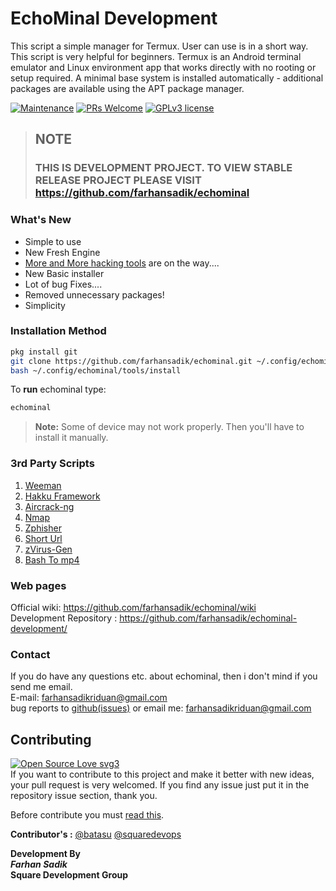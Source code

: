 # EchoMinal Development 
This script a simple manager for Termux. User can use is in a short way. This script is very helpful for beginners. Termux is an Android terminal emulator and Linux environment app that works directly with no rooting or setup required. A minimal base system is installed automatically - additional packages are available using the APT package manager.

[![Maintenance](https://img.shields.io/badge/Maintained%3F-yes-green.svg?style=for-the-badge)](https://GitHub.com/YAS-opensource/BookMan/graphs/commit-activity)
[![PRs Welcome](https://img.shields.io/badge/PRs-welcome-brightgreen.svg?style=for-the-badge)](http://makeapullrequest.com)
[![GPLv3 license](https://img.shields.io/badge/License-GPLv3-blue.svg?style=for-the-badge)](http://perso.crans.org/besson/LICENSE.html)

> ## NOTE
> ### THIS IS DEVELOPMENT PROJECT. TO VIEW STABLE RELEASE PROJECT PLEASE VISIT https://github.com/farhansadik/echominal

### What's New

* Simple to use
* New Fresh Engine 
* [More and More hacking tools](https://github.com/farhansadik/echominal-development/blob/main/dev_files/hacking_tools.md) are on the way....
* New Basic installer
* Lot of bug Fixes....
* Removed unnecessary packages! 
* Simplicity 


### Installation Method

```bash
pkg install git  
git clone https://github.com/farhansadik/echominal.git ~/.config/echominal
bash ~/.config/echominal/tools/install
```
To **run** echominal type: 
```bash
echominal
```

> **Note:** Some of device may not work properly. Then you'll have to install it manually. 

### 3rd Party Scripts
1. [Weeman](https://github.com/evait-security/weeman)
2. [Hakku Framework](https://github.com/4shadoww/hakkuframework)
3. [Aircrack-ng](https://www.aircrack-ng.org/doku.php?id=install_aircrack#installing_aircrack-ng_from_source)
4. [Nmap](https://nmap.org/book/install.html)
5. [Zphisher](https://github.com/htr-tech/zphisher)
6. [Short Url](https://github.com/htr-tech/shorturl)
7. [zVirus-Gen](https://github.com/ZechBron/zVirus-Gen)
8. [Bash To mp4](https://github.com/htr-tech/bash2mp4)

### Web pages
Official wiki: https://github.com/farhansadik/echominal/wiki <br>
Development Repository : https://github.com/farhansadik/echominal-development/

### Contact
If you do have any questions etc. about echominal, then i don't mind if you send me email. <br>
E-mail: farhansadikriduan@gmail.com <br>
bug reports to [github(issues)](https://github.com/farhansadik/echominal/issues) or email me: farhansadikriduan@gmail.com <br>

<!--
### Screenshots

**EchoMinal Engine (old-version)**
![EchoMinal Engine](image/echominal_engine.png?raw=true "Engine")
**Echominal Installer (old-version)**
![EchoMinal Engine PC](image/echominal_installer.png?raw=true "installer")
--> 

## Contributing
[![Open Source Love svg3](https://badges.frapsoft.com/os/v3/open-source.svg?v=103)](https://github.com/ellerbrock/open-source-badges/) <br>
If you want to contribute to this project and make it better with new ideas, your pull request is very welcomed. If you find any issue just put it in the repository issue section, thank you.

Before contribute you must [read this](https://github.com/farhansadik/echominal/issues/67).

**Contributor's :**
[@batasu](https://github.com/batasu)
[@squaredevops](https://github.com/squaredevops)



**Development By** <br>
_**Farhan Sadik**_ <br>
**Square Development Group**

